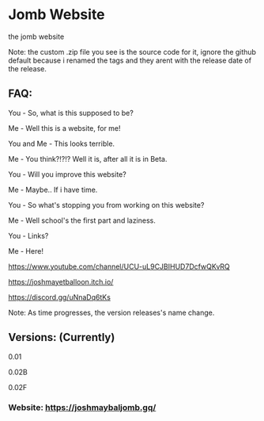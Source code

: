 # Jomb Website
the jomb website

Note: the custom .zip file you see is the source code for it, ignore the github default because i renamed the tags and they arent with the release date of the release.

## FAQ:

You - So, what is this supposed to be?

Me - Well this is a website, for me!

You and Me - This looks terrible.

Me - You think?!?!? Well it is, after all it is in Beta.

You - Will you improve this website?

Me - Maybe.. If i have time.

You - So what's stopping you from working on this website?

Me - Well school's the first part and laziness.

You - Links?

Me - Here!

https://www.youtube.com/channel/UCU-uL9CJBIHUD7DcfwQKvRQ

https://joshmayetballoon.itch.io/

https://discord.gg/uNnaDq6tKs

Note: As time progresses, the version releases's name change.

## Versions: (Currently)

0.01

0.02B

0.02F



### Website: https://joshmaybaljomb.gq/
